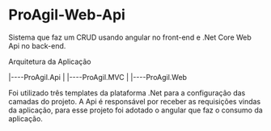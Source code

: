 # ProAgil-Web-Api
Sistema que faz um CRUD usando angular no front-end e .Net Core Web Api no back-end.

Arquitetura da Aplicação

|----ProAgil.Api
|
|----ProAgil.MVC
|
|----ProAgil.Web

Foi utilizado três templates da plataforma .Net para a configuração das camadas do projeto. A Api é responsável por receber as  requisições vindas da aplicação, para esse projeto foi adotado o angular que faz o consumo da aplicação.
